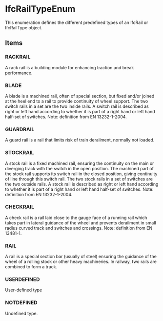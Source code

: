 # IfcRailTypeEnum

This enumeration defines the different predefined types of an IfcRail or IfcRailType object.
<!-- end of short definition -->

## Items

### RACKRAIL
A rack rail is a building module for enhancing traction and break performance.

### BLADE
A blade is a machined rail, often of special section, but fixed and/or joined at the heel end to a rail to provide continuity of wheel support. The two switch rails in a set are the two inside rails. A switch rail is described as right or left hand according to whether it is part of a right hand or left hand half-set of switches.
Note: definition from EN 13232-1-2004.

### GUARDRAIL
A guard rail is a rail that limits risk of train derailment, normally not loaded.

### STOCKRAIL
A stock rail is a fixed machined rail, ensuring the continuity on the main or diverging track with the switch in the open position. The machined part of the stock rail supports its switch rail in the closed position, giving continuity of line through this switch rail. The two stock rails in a set of switches are the two outside rails. A stock rail is described as right or left hand according to whether it is part of a right hand or left hand half-set of switches.
Note: definition from EN 13232-1-2004.

### CHECKRAIL
A check rail is a rail laid close to the gauge face of a running rail which takes part in lateral guidance of the wheel and prevents derailment in small radius curved track and switches and crossings.
Note: definition from EN 13481-1.

### RAIL
A rail is a special section bar (usually of steel) ensuring the guidance of the wheel of a rolling stock or other heavy machineries. In railway, two rails are combined to form a track.

### USERDEFINED
User-defined type

### NOTDEFINED
Undefined type.
